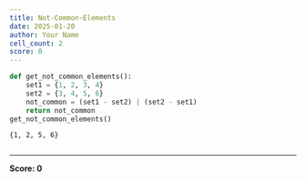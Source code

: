 ```yaml
---
title: Not-Common-Elements
date: 2025-01-20
author: Your Name
cell_count: 2
score: 0
---
```


```python
def get_not_common_elements():
    set1 = {1, 2, 3, 4}
    set2 = {3, 4, 5, 6}
    not_common = (set1 - set2) | (set2 - set1)
    return not_common
get_not_common_elements()
```




    {1, 2, 5, 6}




```python

```


---
**Score: 0**
